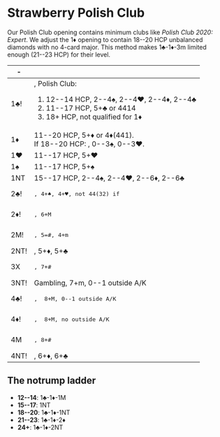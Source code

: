 # Strawberry Polish Club

Our Polish Club opening contains minimum clubs like *Polish Club 2020:
Expert*.  We adjust the 1♦ opening to contain 18--20 HCP unbalanced diamonds
with no 4-card major.  This method makes 1♣-1♦-3m limited enough (21--23
HCP) for their level.

|  -   |   |
|------|---|
| 1♣!  | <F>, Polish Club:<ol class="variants"> <li>12--14 HCP, 2--4♠, 2--4♥, 2--4♦, 2--4♣</li> <li>11--17 HCP, 5+♣ or 4414</li> <li>18+ HCP, not qualified for 1♦</li> </ol> |
| 1♦   | <div>11--20 HCP, 5+♦ or 4♦(441).</div><div>If 18--20 HCP: <UNBAL>, 0--3♠, 0--3♥.</div> |
| 1♥   | 11--17 HCP, 5+♥ |
| 1♠   | 11--17 HCP, 5+♠ |
| 1NT  | 15--17 HCP, 2--4♠, 2--4♥, 2--6♦, 2--6♣ |
| 2♣!  | <PRE>, 4+♠, 4+♥, not 44(32) if <VUL> |
| 2♦!  | <PRE>, 6+M |
| 2M!  | <PRE>, 5=#, 4+m |
| 2NT! | <UNT>, 5+♦, 5+♣ |
| 3X   | <PRE>, 7+# |
| 3NT! | Gambling, <SOL> 7+m, 0--1 outside A/K |
| 4♣!  | <PRE>, <S-SOL> 8+M, 0--1 outside A/K |
| 4♦!  | <PRE>, <SOL> 8+M, no outside A/K |
| 4M   | <PRE>, 8+# |
| 4NT! | <UNT>, 6+♦, 6+♣ |

## The notrump ladder

- **12--14**: 1♣-1♦-1M
- **15--17**: 1NT
- **18--20**: 1♣-1♦-1NT
- **21--23**: 1♣-1♦-2♦
- **24+**: 1♣-1♦-2NT